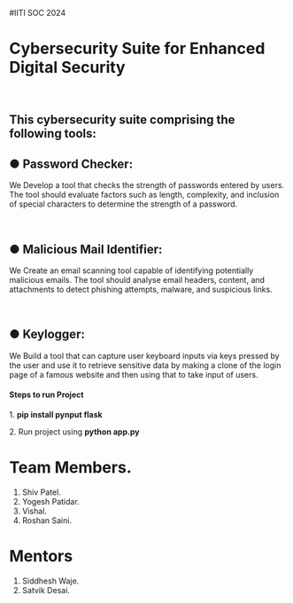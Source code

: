 #IITI SOC 2024
<h1>Cybersecurity Suite for Enhanced Digital Security</h1>
<br>
<h2>This cybersecurity suite comprising the following tools:</h2>
<h2>● Password Checker:</h2>
<p>We Develop a tool that checks the strength of passwords entered by users. The
tool should evaluate factors such as length, complexity, and inclusion of special
characters to determine the strength of a password.</p>
<br>
<h2>● Malicious Mail Identifier:</h2>
<p>We Create an email scanning tool capable of identifying potentially malicious
emails. The tool should analyse email headers, content, and attachments to
detect phishing attempts, malware, and suspicious links. </p>
<br>
<h2>● Keylogger:</h2>
<p>We Build a tool that can capture user keyboard inputs via keys pressed by the user
and use it to retrieve sensitive data by making a clone of the login page of a
famous website and then using that to take input of users.</p>
<h4>Steps to run Project</h4>
<p>
  1. <b>pip install pynput flask</b>
</p>
<p> 2. Run project using <b>python app.py</b></p>

<h1>Team Members.</h1>

1) Shiv Patel.
2) Yogesh Patidar.
3) Vishal.
4) Roshan Saini.

<h1>Mentors</h1>

1) Siddhesh Waje.
2) Satvik Desai.


